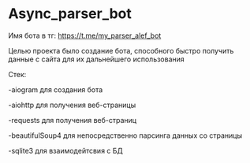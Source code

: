 # Async_parser_bot
Имя бота в тг: https://t.me/my_parser_alef_bot

Целью проекта было создание бота, способного быстро получить данные с сайта для их дальнейшего использования

Стек:

-aiogram для создания бота

-aiohttp для получения веб-страницы

-requests для получения веб-страниц

-beautifulSoup4 для непосредственно парсинга данных со страницы

-sqlite3 для взаимодейтсвия с БД
